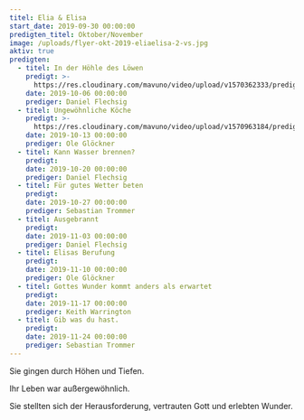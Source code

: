 ```yaml
---
titel: Elia & Elisa
start_date: 2019-09-30 00:00:00
predigten_titel: Oktober/November
image: /uploads/flyer-okt-2019-eliaelisa-2-vs.jpg
aktiv: true
predigten:
  - titel: In der Höhle des Löwen
    predigt: >-
      https://res.cloudinary.com/mavuno/video/upload/v1570362333/predigten/Elia/2019_10_06_Predigt_DF_Elia_01.mp3
    date: 2019-10-06 00:00:00
    prediger: Daniel Flechsig
  - titel: Ungewöhnliche Köche
    predigt: >-
      https://res.cloudinary.com/mavuno/video/upload/v1570963184/predigten/Elia/20191013_Predigt_Gloeckner_Elia_und_Elisa_02.mp3
    date: 2019-10-13 00:00:00
    prediger: Ole Glöckner
  - titel: Kann Wasser brennen?
    predigt:
    date: 2019-10-20 00:00:00
    prediger: Daniel Flechsig
  - titel: Für gutes Wetter beten
    predigt:
    date: 2019-10-27 00:00:00
    prediger: Sebastian Trommer
  - titel: Ausgebrannt
    predigt:
    date: 2019-11-03 00:00:00
    prediger: Daniel Flechsig
  - titel: Elisas Berufung
    predigt:
    date: 2019-11-10 00:00:00
    prediger: Ole Glöckner
  - titel: Gottes Wunder kommt anders als erwartet
    predigt:
    date: 2019-11-17 00:00:00
    prediger: Keith Warrington
  - titel: Gib was du hast.
    predigt:
    date: 2019-11-24 00:00:00
    prediger: Sebastian Trommer
---
```


Sie gingen durch Höhen und Tiefen.

Ihr Leben war au&szlig;ergewöhnlich.

Sie stellten sich der Herausforderung, vertrauten Gott und erlebten Wunder.